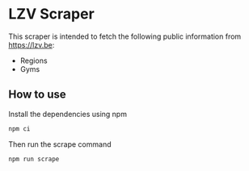 # LZV Scraper

This scraper is intended to fetch the following public information from https://lzv.be:

* Regions
* Gyms

## How to use

Install the dependencies using npm

```sh
npm ci
```

Then run the scrape command

```bash
npm run scrape
```